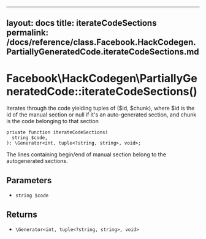 
***

layout: docs
title: iterateCodeSections
permalink: /docs/reference/class.Facebook.HackCodegen.PartiallyGeneratedCode.iterateCodeSections.md
---







# Facebook\\HackCodegen\\PartiallyGeneratedCode::iterateCodeSections()




Iterates through the code yielding tuples of ($id, $chunk), where
$id is the id of the manual section or null if it's an auto-generated
section, and chunk is the code belonging to that section




``` Hack
private function iterateCodeSections(
  string $code,
): \Generator<int, tuple<?string, string>, void>;
```




The lines containing begin/end of manual section belong to the
autogenerated sections.




## Parameters




* ` string $code `




## Returns




- ` \Generator<int, tuple<?string, string>, void> `